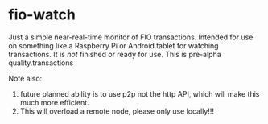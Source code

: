 # fio-watch

Just a simple near-real-time monitor of FIO transactions. Intended for use on something like a Raspberry Pi or Android
tablet for watching transactions. It is *not* finished or ready for use. This is pre-alpha quality.transactions

Note also:

1. future planned ability is to use p2p not the http API, which will make this much more efficient.
1. This will overload a remote node, please only use locally!!!

